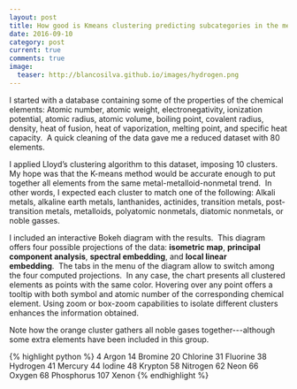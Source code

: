```yaml
---
layout: post
title: How good is Kmeans clustering predicting subcategories in the metal-metalloid-nonmetal trend?
date: 2016-09-10 
category: post
current: true
comments: true
image:
  teaser: http://blancosilva.github.io/images/hydrogen.png
---
```


I started with a database containing some of the properties of the chemical elements: Atomic number, atomic weight, electronegativity, ionization potential, atomic radius, atomic volume, boiling point, covalent radius, density, heat of fusion, heat of vaporization, melting point, and specific heat capacity.  A quick cleaning of the data gave me a reduced dataset with 80 elements.  

I applied Lloyd’s clustering algorithm to this dataset, imposing 10 clusters. My hope was that the K-means method would be accurate enough to put together all elements from the same metal-metalloid-nonmetal trend.  In other words, I expected each cluster to match one of the following: Alkali metals, alkaline earth metals, lan­thanides, actinides, transition metals, post-​transition metals, metalloids, polyatomic nonmetals, diatomic nonmetals, or noble gasses.

I included an interactive Bokeh diagram with the results.  This diagram offers four possible projections of the data: **isometric map**, **principal component analysis**, **spectral embedding**, and **local linear embedding**.  The tabs in the menu of the diagram allow to switch among the four computed projections.  In any case, the chart presents all clustered elements as points with the same color.  Hovering over any point offers a tooltip with both symbol and atomic number of the corresponding chemical element. Using zoom or box-zoom capabilities to isolate different clusters enhances the information obtained. 

<link rel="stylesheet" href="https://cdn.pydata.org/bokeh/release/bokeh-0.12.1.min.css" type="text/css" />
<link rel="stylesheet" href="https://cdn.pydata.org/bokeh/release/bokeh-widgets-0.12.1.min.css" type="text/css" />
        
<script type="text/javascript" src="https://cdn.pydata.org/bokeh/release/bokeh-0.12.1.min.js"></script>
<script type="text/javascript" src="https://cdn.pydata.org/bokeh/release/bokeh-widgets-0.12.1.min.js"></script>
<script type="text/javascript">
    Bokeh.set_log_level("info");
</script>

<div class="bk-root">
	<div class="plotdiv" id="1b7c65a4-571d-4f3e-9fdd-ed079cd65350"></div>
</div>

<script type="text/javascript">
Bokeh.$(function() {
	var docs_json = {"57fff59c-41eb-4d45-81e9-0a7e42c34e45":{"roots":{"references":[{"attributes":{},"id":"00cc789d-881a-4ad7-86d5-55f7553a63cf","type":"ToolEvents"},{"attributes":{"plot":{"id":"cee1bfa9-a824-44c8-9196-7b6a73d0175e","subtype":"Figure","type":"Plot"},"ticker":{"id":"129758b3-92e1-4aaa-8b0b-5cebdf31fe5a","type":"BasicTicker"}},"id":"e182f0b1-daf8-4f37-9190-bec05b4accf4","type":"Grid"},{"attributes":{"plot":{"id":"c2dab302-5e42-4e3d-959f-b5e66611fbc3","subtype":"Figure","type":"Plot"}},"id":"5217cc7f-a098-445c-aeb1-fda035014443","type":"WheelZoomTool"},{"attributes":{},"id":"75e62a9b-78f8-4b19-a5f3-f3d4d30e01b7","type":"BasicTicker"},{"attributes":{"data_source":{"id":"adbb849a-2cfb-4d55-a67d-58ba3b1038b9","type":"ColumnDataSource"},"glyph":{"id":"8e2f6dff-97e5-4955-9782-be53d1ed3414","type":"Circle"},"hover_glyph":null,"nonselection_glyph":{"id":"21066351-a6af-47e3-862c-4473430ff0e3","type":"Circle"},"selection_glyph":null},"id":"a4eb37fa-5e97-4431-a08a-1bdbd443c663","type":"GlyphRenderer"},{"attributes":{"dimension":1,"plot":{"id":"c2dab302-5e42-4e3d-959f-b5e66611fbc3","subtype":"Figure","type":"Plot"},"ticker":{"id":"f474c202-2a73-4edd-8ed6-ea0ae8a04233","type":"BasicTicker"}},"id":"eaee7ab2-ba98-4195-8f96-954f4c4d401e","type":"Grid"},{"attributes":{"plot":{"id":"c2dab302-5e42-4e3d-959f-b5e66611fbc3","subtype":"Figure","type":"Plot"}},"id":"c9d9b096-3849-4282-9d1d-9d0d942fdf01","type":"ResetTool"},{"attributes":{"overlay":{"id":"e977dbe3-8c12-4709-a2f8-36636a0daa6a","type":"BoxAnnotation"},"plot":{"id":"630a6592-12ca-42dc-92ef-2aea63af3651","subtype":"Figure","type":"Plot"}},"id":"ac8c7720-0df6-490a-8d97-8a8d0f78936c","type":"BoxZoomTool"},{"attributes":{"below":[{"id":"f63bc2ae-1d93-4feb-8d4b-7cb6d7705c36","type":"LinearAxis"}],"left":[{"id":"0a4c638c-e4b4-4481-b2eb-e2c359728a93","type":"LinearAxis"}],"plot_height":700,"plot_width":700,"renderers":[{"id":"f63bc2ae-1d93-4feb-8d4b-7cb6d7705c36","type":"LinearAxis"},{"id":"690a0a60-3502-4535-974f-df97314dd36a","type":"Grid"},{"id":"0a4c638c-e4b4-4481-b2eb-e2c359728a93","type":"LinearAxis"},{"id":"f5c5e61c-008f-4972-8cf1-e3043e3c714e","type":"Grid"},{"id":"9a5901de-a97e-4cad-b879-4c8014219e7f","type":"BoxAnnotation"},{"id":"27d56f1a-7c3b-4532-81ba-85bf4eaf4f64","type":"GlyphRenderer"}],"title":{"id":"f80e1044-6214-4f5d-810e-ee43636c4e32","type":"Title"},"tool_events":{"id":"9c23a4d1-f898-4314-8413-02bab3630f17","type":"ToolEvents"},"toolbar":{"id":"15bda869-de1c-434b-ab8c-e88b19d94edf","type":"Toolbar"},"x_range":{"id":"d9d66ebc-bb49-455c-9072-7481d6bca986","type":"DataRange1d"},"y_range":{"id":"2090e30b-3cbf-4a02-a472-143166984158","type":"DataRange1d"}},"id":"d1f6fdbe-f8b8-48cd-b2b3-d71314b67ed3","subtype":"Figure","type":"Plot"},{"attributes":{},"id":"3f24e6e2-68bf-482c-901b-b83865029baa","type":"BasicTicker"},{"attributes":{"child":{"id":"630a6592-12ca-42dc-92ef-2aea63af3651","subtype":"Figure","type":"Plot"},"title":"Isometric Map"},"id":"ea24ab70-9e73-439f-affd-592e438c59b0","type":"Panel"},{"attributes":{},"id":"1b988d15-c792-4942-97de-bd0aab3356ba","type":"ToolEvents"},{"attributes":{"formatter":{"id":"d8eb04a3-45a5-43a2-9253-929516d4e62a","type":"BasicTickFormatter"},"plot":{"id":"630a6592-12ca-42dc-92ef-2aea63af3651","subtype":"Figure","type":"Plot"},"ticker":{"id":"316f212b-61d6-44fb-9b93-61fb7533d858","type":"BasicTicker"}},"id":"8de9b5db-ee4d-4089-a345-0a2cdae9500c","type":"LinearAxis"},{"attributes":{"fill_alpha":{"value":0.1},"fill_color":{"value":"#1f77b4"},"line_alpha":{"value":0.1},"line_color":{"value":"#1f77b4"},"size":{"units":"screen","value":10},"x":{"field":"x"},"y":{"field":"y"}},"id":"a5726df9-1d65-405b-b9ee-bcfe6a2263f6","type":"Circle"},{"attributes":{},"id":"316f212b-61d6-44fb-9b93-61fb7533d858","type":"BasicTicker"},{"attributes":{"callback":null},"id":"2090e30b-3cbf-4a02-a472-143166984158","type":"DataRange1d"},{"attributes":{"plot":{"id":"d1f6fdbe-f8b8-48cd-b2b3-d71314b67ed3","subtype":"Figure","type":"Plot"}},"id":"a748a11e-be89-4a00-80fb-698320cf787d","type":"ResetTool"},{"attributes":{"plot":{"id":"d1f6fdbe-f8b8-48cd-b2b3-d71314b67ed3","subtype":"Figure","type":"Plot"}},"id":"dafdebeb-92fa-4585-99df-6bdd3568f1a3","type":"PanTool"},{"attributes":{"below":[{"id":"8ee13b94-1b80-4eda-a50a-f4beeb1376a2","type":"LinearAxis"}],"left":[{"id":"8de9b5db-ee4d-4089-a345-0a2cdae9500c","type":"LinearAxis"}],"plot_height":700,"plot_width":700,"renderers":[{"id":"8ee13b94-1b80-4eda-a50a-f4beeb1376a2","type":"LinearAxis"},{"id":"bee6a1fd-c01c-4321-8bfa-907b99ad73dd","type":"Grid"},{"id":"8de9b5db-ee4d-4089-a345-0a2cdae9500c","type":"LinearAxis"},{"id":"93d70db1-0a1f-48dd-a027-d11381b46cfb","type":"Grid"},{"id":"e977dbe3-8c12-4709-a2f8-36636a0daa6a","type":"BoxAnnotation"},{"id":"a4eb37fa-5e97-4431-a08a-1bdbd443c663","type":"GlyphRenderer"}],"title":{"id":"c42e27d4-68aa-42ae-af86-9588bba103cd","type":"Title"},"tool_events":{"id":"00cc789d-881a-4ad7-86d5-55f7553a63cf","type":"ToolEvents"},"toolbar":{"id":"2252a3dd-e866-4fc7-b2a1-41692c367127","type":"Toolbar"},"x_range":{"id":"96da214a-b8dd-4580-ab0a-0a2d8870ef96","type":"DataRange1d"},"y_range":{"id":"dc2353fd-c680-4d67-90ca-888f8d73ed14","type":"DataRange1d"}},"id":"630a6592-12ca-42dc-92ef-2aea63af3651","subtype":"Figure","type":"Plot"},{"attributes":{"data_source":{"id":"ea4aa114-acee-46c2-a6c6-89303d1218b5","type":"ColumnDataSource"},"glyph":{"id":"ac356c33-bf30-4851-9f38-0672cdf25271","type":"Circle"},"hover_glyph":null,"nonselection_glyph":{"id":"388bd00b-18b8-4080-9c78-65ed21fc38e1","type":"Circle"},"selection_glyph":null},"id":"27d56f1a-7c3b-4532-81ba-85bf4eaf4f64","type":"GlyphRenderer"},{"attributes":{"dimension":1,"plot":{"id":"630a6592-12ca-42dc-92ef-2aea63af3651","subtype":"Figure","type":"Plot"},"ticker":{"id":"316f212b-61d6-44fb-9b93-61fb7533d858","type":"BasicTicker"}},"id":"93d70db1-0a1f-48dd-a027-d11381b46cfb","type":"Grid"},{"attributes":{"callback":null},"id":"d9d66ebc-bb49-455c-9072-7481d6bca986","type":"DataRange1d"},{"attributes":{"callback":null,"column_names":["color","y","number","name","x"],"data":{"color":["blue","green","orange","gray","purple","red","green","purple","green","orange","green","gray","black","orange","purple","purple","gray","purple","purple","green","orange","purple","blue","black","purple","orange","red","orange","purple","orange","blue","red","gray","orange","black","green","brown","green","yellow","red","orange","gray","red","black","orange","purple","orange","pink","orange","green","purple","black","brown","gray","pink","brown","red","gray","yellow","purple","gray","purple","yellow","green","pink","red","gray","red","blue","brown","green","yellow","black","brown","pink","orange","brown","green","gray","red"],"name":["Aluminum","Antimony","Argon","Arsenic","Gold","Boron","Barium","Beryllium","Bismuth","Bromine","Calcium","Cadmium","Cerium","Chlorine","Cobalt","Chromium","Cesium","Copper","Erbium","Europium","Fluorine","Iron","Gallium","Gadolinium","Germanium","Hydrogen","Hafnium","Mercury","Holmium","Iodine","Indium","Iridium","Potassium","Krypton","Lanthanum","Lithium","Lutetium","Magnesium","Manganese","Molybdenum","Nitrogen","Sodium","Niobium","Neodymium","Neon","Nickel","Oxygen","Osmium","Phosphorus","Lead","Palladium","Praseodymium","Platinum","Rubidium","Rhenium","Rhodium","Ruthenium","Sulfur","Silver","Scandium","Selenium","Silicon","Samarium","Strontium","Tantalum","Technetium","Tellurium","Thorium","Tin","Titanium","Thallium","Thulium","Uranium","Vanadium","Tungsten","Xenon","Yttrium","Ytterbium","Zinc","Zirconium"],"number":[13,51,18,33,79,5,56,4,83,35,20,48,58,17,27,24,55,29,68,63,9,26,31,64,32,1,72,80,67,53,49,77,19,36,57,3,71,12,25,42,7,11,41,60,10,28,8,76,15,82,46,59,78,37,75,45,44,16,47,21,34,14,62,38,73,43,52,90,50,22,81,69,92,23,74,54,39,70,30,40],"x":[0.020084526582062872,0.055508911227359646,0.15159617982500034,0.07808620535306354,-0.013118989541468791,-0.1667149181084315,0.040412699966604515,-0.07412158918645055,0.09996677214325349,0.1358710216647169,0.049420833645170956,0.09840756709401258,-0.05368475756641123,0.1445412145579658,-0.07409316417918016,-0.0740595765977072,0.11968902413559186,-0.026971234299534935,-0.07399904353158034,0.046222159376645575,0.15454197924764262,-0.07409052090663995,0.11498411425073189,-0.05245918041112748,-0.01690505753613556,0.15810507616567535,-0.16713862462462217,0.12914581958175478,-0.07400764218452528,0.12530009037635478,0.10257272792964704,-0.16715970138356462,0.12128852554282608,0.14714531161018027,-0.06419691329517986,0.10359613404133232,-0.09212096560524483,0.07261141171217114,-0.022633185209691854,-0.16712746052891564,0.15425893856539996,0.1191230562603522,-0.1671134893103093,-0.02327814570193724,0.15648491981385174,-0.0741106703796223,0.15457894721882315,-0.16719523063347128,0.12877358728656896,0.0897623732213237,-0.07405615289428397,-0.06559716272986302,-0.12423051864410839,0.12111319125662334,-0.16724406574068892,-0.13889187151894994,-0.1671985605396927,0.120689818545417,0.0016202772687727118,-0.07407638313504207,0.1082491985884832,-0.052965284390099975,0.006889137879488946,0.05587808988636636,-0.16721740391543918,-0.16719279544791243,0.08771539506277566,-0.16713573562473905,0.0813179877688995,-0.09507031046186384,0.0982604083979883,-0.047403618993624004,-0.11269107732573114,-0.11953056645586756,-0.1672722561551455,0.14161633462018186,-0.0786897073555854,0.05947466029830267,0.09074390265847682,-0.16717994243702983],"y":[-0.0686640027625074,-0.03236129252061037,0.10088275678157575,0.015594629748858876,-0.13022710880772997,0.09320866123363873,-0.04788960307612368,-0.04812478338540362,-0.05239852725787149,0.08019276695069817,-0.03416756579328093,0.034824096936878976,-0.38582274730122385,0.09119086361219124,-0.053808921997003954,-0.059858381607069265,0.06354449734773836,-0.06332810308150484,-0.07388381969091548,-0.04967276449143002,0.10433491793803673,-0.05323509441680576,-0.1218473226690649,-0.08371155391912287,-0.08994256518945527,0.10908179190474339,0.12764933135773887,0.07687786711359658,-0.07024627665353751,0.06663726162916656,-0.10157418166086082,0.1263046831988943,0.04991071791183141,0.09543362059015625,-0.35257465037183333,0.0010330287617851292,-0.023946216541317504,-0.005926462161662521,-0.04760576755978449,0.14151992876682593,0.10405246048471159,0.03995282528323821,0.1420039670682226,-0.1233378253024394,0.10715099807051419,-0.04860115787057549,0.10432151305723025,0.16362384453223167,0.07017221143393758,-0.0647331974504771,-0.06273997215755646,-0.3582260430651827,0.03213017565191455,0.05860536971435126,0.18630357516727122,0.04728355999662924,0.1103729698616958,0.05946688409145219,-0.058842469373782944,-0.057152302385446094,0.045112059248676804,-0.03719370702747273,-0.05270548607708758,-0.032932741511694744,0.17827508108785653,0.10923458556172173,0.015158418785209878,0.11696617007969838,-0.13448636210346282,-0.02631729134006027,-0.04440109433036243,-0.0489427204212851,-0.19792518409590712,0.010587326543834106,0.18878104860172187,0.08864335256198225,-0.046494733412392894,-0.04370687587572408,0.020218518521762995,0.10449991026462405]}},"id":"69c788d8-589a-4455-a18c-1d045ac77d13","type":"ColumnDataSource"},{"attributes":{"plot":null,"text":null},"id":"f80e1044-6214-4f5d-810e-ee43636c4e32","type":"Title"},{"attributes":{"data_source":{"id":"97fcbe25-9ae7-4940-9fd2-985f30ff8860","type":"ColumnDataSource"},"glyph":{"id":"f0dacd2d-98f8-47fc-b4f0-c2d708f75136","type":"Circle"},"hover_glyph":null,"nonselection_glyph":{"id":"f4291af9-91c2-470e-a81d-f8a6ae44e447","type":"Circle"},"selection_glyph":null},"id":"de2c5ade-dce6-4847-9286-f0c6d41cc010","type":"GlyphRenderer"},{"attributes":{},"id":"04be2950-d6ee-4a57-9891-c3bbc420ece0","type":"BasicTicker"},{"attributes":{"formatter":{"id":"1525348e-307c-41b7-8caa-bef648e207e3","type":"BasicTickFormatter"},"plot":{"id":"cee1bfa9-a824-44c8-9196-7b6a73d0175e","subtype":"Figure","type":"Plot"},"ticker":{"id":"129758b3-92e1-4aaa-8b0b-5cebdf31fe5a","type":"BasicTicker"}},"id":"f657fa86-2aac-42c1-8ebc-0d6c938ac726","type":"LinearAxis"},{"attributes":{},"id":"781d0785-349d-4ea0-891b-76780f5c06a3","type":"BasicTicker"},{"attributes":{"child":{"id":"d1f6fdbe-f8b8-48cd-b2b3-d71314b67ed3","subtype":"Figure","type":"Plot"},"title":"PCA"},"id":"6571b915-2606-40a7-9990-3270441b3d6d","type":"Panel"},{"attributes":{"overlay":{"id":"9a5901de-a97e-4cad-b879-4c8014219e7f","type":"BoxAnnotation"},"plot":{"id":"d1f6fdbe-f8b8-48cd-b2b3-d71314b67ed3","subtype":"Figure","type":"Plot"}},"id":"ac3efedf-73fd-48dd-8ce2-21d563db2fcb","type":"BoxZoomTool"},{"attributes":{"formatter":{"id":"890edc07-2806-44aa-80e7-8932b6dfec03","type":"BasicTickFormatter"},"plot":{"id":"d1f6fdbe-f8b8-48cd-b2b3-d71314b67ed3","subtype":"Figure","type":"Plot"},"ticker":{"id":"3f24e6e2-68bf-482c-901b-b83865029baa","type":"BasicTicker"}},"id":"f63bc2ae-1d93-4feb-8d4b-7cb6d7705c36","type":"LinearAxis"},{"attributes":{"fill_alpha":{"value":0.1},"fill_color":{"value":"#1f77b4"},"line_alpha":{"value":0.1},"line_color":{"value":"#1f77b4"},"size":{"units":"screen","value":10},"x":{"field":"x"},"y":{"field":"y"}},"id":"388bd00b-18b8-4080-9c78-65ed21fc38e1","type":"Circle"},{"attributes":{"bottom_units":"screen","fill_alpha":{"value":0.5},"fill_color":{"value":"lightgrey"},"left_units":"screen","level":"overlay","line_alpha":{"value":1.0},"line_color":{"value":"black"},"line_dash":[4,4],"line_width":{"value":2},"plot":null,"render_mode":"css","right_units":"screen","top_units":"screen"},"id":"44ccdee2-9904-44fc-ba52-fa1d4b4df299","type":"BoxAnnotation"},{"attributes":{"plot":{"id":"c2dab302-5e42-4e3d-959f-b5e66611fbc3","subtype":"Figure","type":"Plot"}},"id":"842ca18d-71c2-4da8-b92f-e840c22759b8","type":"HelpTool"},{"attributes":{"callback":null},"id":"e45a05d4-d60c-4fa7-b98b-db7fa6c02e66","type":"DataRange1d"},{"attributes":{"fill_color":{"field":"color"},"line_color":{"field":"color"},"size":{"units":"screen","value":10},"x":{"field":"x"},"y":{"field":"y"}},"id":"b63d42a0-e0b3-4db6-b576-39162a9df427","type":"Circle"},{"attributes":{"fill_color":{"field":"color"},"line_color":{"field":"color"},"size":{"units":"screen","value":10},"x":{"field":"x"},"y":{"field":"y"}},"id":"f0dacd2d-98f8-47fc-b4f0-c2d708f75136","type":"Circle"},{"attributes":{},"id":"0020874b-5c7c-4b62-ab2a-800de073350b","type":"BasicTickFormatter"},{"attributes":{"dimension":1,"plot":{"id":"d1f6fdbe-f8b8-48cd-b2b3-d71314b67ed3","subtype":"Figure","type":"Plot"},"ticker":{"id":"75e62a9b-78f8-4b19-a5f3-f3d4d30e01b7","type":"BasicTicker"}},"id":"f5c5e61c-008f-4972-8cf1-e3043e3c714e","type":"Grid"},{"attributes":{},"id":"1525348e-307c-41b7-8caa-bef648e207e3","type":"BasicTickFormatter"},{"attributes":{"callback":null},"id":"dc2353fd-c680-4d67-90ca-888f8d73ed14","type":"DataRange1d"},{"attributes":{"plot":null,"text":null},"id":"0233b109-73a3-4dfd-bd8c-14dcf9b9f03a","type":"Title"},{"attributes":{"child":{"id":"c2dab302-5e42-4e3d-959f-b5e66611fbc3","subtype":"Figure","type":"Plot"},"title":"Spectral Embedding"},"id":"98b94786-8612-423f-aac3-5351d5c7acde","type":"Panel"},{"attributes":{"bottom_units":"screen","fill_alpha":{"value":0.5},"fill_color":{"value":"lightgrey"},"left_units":"screen","level":"overlay","line_alpha":{"value":1.0},"line_color":{"value":"black"},"line_dash":[4,4],"line_width":{"value":2},"plot":null,"render_mode":"css","right_units":"screen","top_units":"screen"},"id":"2cf0bc88-499c-4a96-b0f7-4aa5ce2004e5","type":"BoxAnnotation"},{"attributes":{},"id":"0baaa94f-00c2-4299-8378-1febf77aa58b","type":"BasicTicker"},{"attributes":{"callback":null,"plot":{"id":"630a6592-12ca-42dc-92ef-2aea63af3651","subtype":"Figure","type":"Plot"},"tooltips":[["Name    ","@name"],["Atomic #","@number"]]},"id":"a4462cf3-e7e3-4b88-a454-e4ca8d12435c","type":"HoverTool"},{"attributes":{"plot":{"id":"d1f6fdbe-f8b8-48cd-b2b3-d71314b67ed3","subtype":"Figure","type":"Plot"}},"id":"9ecb0224-2edc-4b42-9734-026504a8dc0f","type":"HelpTool"},{"attributes":{"callback":null},"id":"96da214a-b8dd-4580-ab0a-0a2d8870ef96","type":"DataRange1d"},{"attributes":{"formatter":{"id":"ad6f786c-cf8a-4fb4-9b91-d4b5195fe4b8","type":"BasicTickFormatter"},"plot":{"id":"c2dab302-5e42-4e3d-959f-b5e66611fbc3","subtype":"Figure","type":"Plot"},"ticker":{"id":"0baaa94f-00c2-4299-8378-1febf77aa58b","type":"BasicTicker"}},"id":"f4e6114a-1b2f-4401-abdd-67a2161a9f6c","type":"LinearAxis"},{"attributes":{"formatter":{"id":"0020874b-5c7c-4b62-ab2a-800de073350b","type":"BasicTickFormatter"},"plot":{"id":"630a6592-12ca-42dc-92ef-2aea63af3651","subtype":"Figure","type":"Plot"},"ticker":{"id":"781d0785-349d-4ea0-891b-76780f5c06a3","type":"BasicTicker"}},"id":"8ee13b94-1b80-4eda-a50a-f4beeb1376a2","type":"LinearAxis"},{"attributes":{"plot":{"id":"630a6592-12ca-42dc-92ef-2aea63af3651","subtype":"Figure","type":"Plot"}},"id":"f13f894f-b5f9-4cac-83e5-2911b4ab11ad","type":"ResetTool"},{"attributes":{"plot":{"id":"cee1bfa9-a824-44c8-9196-7b6a73d0175e","subtype":"Figure","type":"Plot"}},"id":"98becf97-1b1f-4842-aa51-6e31960d5248","type":"PanTool"},{"attributes":{},"id":"129758b3-92e1-4aaa-8b0b-5cebdf31fe5a","type":"BasicTicker"},{"attributes":{},"id":"04b24655-2bdc-4bd2-8d99-97e4c78e7af6","type":"BasicTickFormatter"},{"attributes":{"plot":{"id":"cee1bfa9-a824-44c8-9196-7b6a73d0175e","subtype":"Figure","type":"Plot"}},"id":"6763cb58-49a6-4e8f-a0a7-2f607e6d9d27","type":"HelpTool"},{"attributes":{"plot":{"id":"630a6592-12ca-42dc-92ef-2aea63af3651","subtype":"Figure","type":"Plot"}},"id":"37c9ce78-0afc-4ee8-947a-c3dd6484dc3a","type":"WheelZoomTool"},{"attributes":{"fill_alpha":{"value":0.1},"fill_color":{"value":"#1f77b4"},"line_alpha":{"value":0.1},"line_color":{"value":"#1f77b4"},"size":{"units":"screen","value":10},"x":{"field":"x"},"y":{"field":"y"}},"id":"f4291af9-91c2-470e-a81d-f8a6ae44e447","type":"Circle"},{"attributes":{},"id":"11cd2732-f1e9-447e-8723-60767db7cf25","type":"ToolEvents"},{"attributes":{"dimension":1,"plot":{"id":"cee1bfa9-a824-44c8-9196-7b6a73d0175e","subtype":"Figure","type":"Plot"},"ticker":{"id":"04be2950-d6ee-4a57-9891-c3bbc420ece0","type":"BasicTicker"}},"id":"7ef6af74-c6be-451f-8156-28e0ea16cb99","type":"Grid"},{"attributes":{"plot":null,"text":null},"id":"c42e27d4-68aa-42ae-af86-9588bba103cd","type":"Title"},{"attributes":{"plot":null,"text":null},"id":"6bfbd763-2907-41b4-bd4a-9d95769ff141","type":"Title"},{"attributes":{"plot":{"id":"cee1bfa9-a824-44c8-9196-7b6a73d0175e","subtype":"Figure","type":"Plot"}},"id":"5cac3699-7ed9-4049-b47d-7336d7d080f2","type":"SaveTool"},{"attributes":{},"id":"f474c202-2a73-4edd-8ed6-ea0ae8a04233","type":"BasicTicker"},{"attributes":{"callback":null},"id":"69e2ad9d-bd6f-43fa-8988-06e933f0545b","type":"DataRange1d"},{"attributes":{"overlay":{"id":"2cf0bc88-499c-4a96-b0f7-4aa5ce2004e5","type":"BoxAnnotation"},"plot":{"id":"c2dab302-5e42-4e3d-959f-b5e66611fbc3","subtype":"Figure","type":"Plot"}},"id":"ae4c10b2-6ade-4517-81a6-8306f709954a","type":"BoxZoomTool"},{"attributes":{"plot":{"id":"d1f6fdbe-f8b8-48cd-b2b3-d71314b67ed3","subtype":"Figure","type":"Plot"}},"id":"fde1e47b-3327-4e62-824d-98b65f8d309a","type":"WheelZoomTool"},{"attributes":{},"id":"d8eb04a3-45a5-43a2-9253-929516d4e62a","type":"BasicTickFormatter"},{"attributes":{"plot":{"id":"cee1bfa9-a824-44c8-9196-7b6a73d0175e","subtype":"Figure","type":"Plot"}},"id":"aa0d69bd-f4a5-4da7-988c-cc788bcdb60c","type":"ResetTool"},{"attributes":{},"id":"ad6f786c-cf8a-4fb4-9b91-d4b5195fe4b8","type":"BasicTickFormatter"},{"attributes":{"plot":{"id":"cee1bfa9-a824-44c8-9196-7b6a73d0175e","subtype":"Figure","type":"Plot"}},"id":"5b7244ba-129a-4438-9898-0b73009d27ec","type":"WheelZoomTool"},{"attributes":{"plot":{"id":"d1f6fdbe-f8b8-48cd-b2b3-d71314b67ed3","subtype":"Figure","type":"Plot"}},"id":"590cd759-ec77-4e6a-a8bf-48f6f8a0ede0","type":"SaveTool"},{"attributes":{"active_drag":"auto","active_scroll":"auto","active_tap":"auto","tools":[{"id":"15137a19-6285-4e59-926b-e297f4424e02","type":"PanTool"},{"id":"37c9ce78-0afc-4ee8-947a-c3dd6484dc3a","type":"WheelZoomTool"},{"id":"ac8c7720-0df6-490a-8d97-8a8d0f78936c","type":"BoxZoomTool"},{"id":"30069fff-2193-4db3-b5e7-788b4ccb8afa","type":"SaveTool"},{"id":"f13f894f-b5f9-4cac-83e5-2911b4ab11ad","type":"ResetTool"},{"id":"b3208057-5fd6-4f83-9d4c-8cd1ab0619f9","type":"HelpTool"},{"id":"a4462cf3-e7e3-4b88-a454-e4ca8d12435c","type":"HoverTool"}]},"id":"2252a3dd-e866-4fc7-b2a1-41692c367127","type":"Toolbar"},{"attributes":{"callback":null},"id":"3ec8e342-c6c8-4da0-9e1f-f17a9b0c601f","type":"DataRange1d"},{"attributes":{"below":[{"id":"f4e6114a-1b2f-4401-abdd-67a2161a9f6c","type":"LinearAxis"}],"left":[{"id":"474843ad-326c-4358-a433-39ae60cdad43","type":"LinearAxis"}],"plot_height":700,"plot_width":700,"renderers":[{"id":"f4e6114a-1b2f-4401-abdd-67a2161a9f6c","type":"LinearAxis"},{"id":"acbc3918-1b88-432b-a0d5-bff5490a3806","type":"Grid"},{"id":"474843ad-326c-4358-a433-39ae60cdad43","type":"LinearAxis"},{"id":"eaee7ab2-ba98-4195-8f96-954f4c4d401e","type":"Grid"},{"id":"2cf0bc88-499c-4a96-b0f7-4aa5ce2004e5","type":"BoxAnnotation"},{"id":"de2c5ade-dce6-4847-9286-f0c6d41cc010","type":"GlyphRenderer"}],"title":{"id":"0233b109-73a3-4dfd-bd8c-14dcf9b9f03a","type":"Title"},"tool_events":{"id":"11cd2732-f1e9-447e-8723-60767db7cf25","type":"ToolEvents"},"toolbar":{"id":"afc80fbc-c8d0-4fc1-885f-0204f9457f54","type":"Toolbar"},"x_range":{"id":"e45a05d4-d60c-4fa7-b98b-db7fa6c02e66","type":"DataRange1d"},"y_range":{"id":"69e2ad9d-bd6f-43fa-8988-06e933f0545b","type":"DataRange1d"}},"id":"c2dab302-5e42-4e3d-959f-b5e66611fbc3","subtype":"Figure","type":"Plot"},{"attributes":{"overlay":{"id":"44ccdee2-9904-44fc-ba52-fa1d4b4df299","type":"BoxAnnotation"},"plot":{"id":"cee1bfa9-a824-44c8-9196-7b6a73d0175e","subtype":"Figure","type":"Plot"}},"id":"e0d801c3-d95d-4794-9de5-e7bf785217ac","type":"BoxZoomTool"},{"attributes":{"callback":null,"plot":{"id":"d1f6fdbe-f8b8-48cd-b2b3-d71314b67ed3","subtype":"Figure","type":"Plot"},"tooltips":[["Name    ","@name"],["Atomic #","@number"]]},"id":"c0e13ab7-76e0-4d72-91c5-a1253b552b13","type":"HoverTool"},{"attributes":{"plot":{"id":"d1f6fdbe-f8b8-48cd-b2b3-d71314b67ed3","subtype":"Figure","type":"Plot"},"ticker":{"id":"3f24e6e2-68bf-482c-901b-b83865029baa","type":"BasicTicker"}},"id":"690a0a60-3502-4535-974f-df97314dd36a","type":"Grid"},{"attributes":{"plot":{"id":"630a6592-12ca-42dc-92ef-2aea63af3651","subtype":"Figure","type":"Plot"}},"id":"b3208057-5fd6-4f83-9d4c-8cd1ab0619f9","type":"HelpTool"},{"attributes":{"callback":null},"id":"c7fa5816-46d7-4947-aefa-be476df288b9","type":"DataRange1d"},{"attributes":{"below":[{"id":"f657fa86-2aac-42c1-8ebc-0d6c938ac726","type":"LinearAxis"}],"left":[{"id":"ddfa333e-6888-4778-8c4d-0ae52e7562bf","type":"LinearAxis"}],"plot_height":700,"plot_width":700,"renderers":[{"id":"f657fa86-2aac-42c1-8ebc-0d6c938ac726","type":"LinearAxis"},{"id":"e182f0b1-daf8-4f37-9190-bec05b4accf4","type":"Grid"},{"id":"ddfa333e-6888-4778-8c4d-0ae52e7562bf","type":"LinearAxis"},{"id":"7ef6af74-c6be-451f-8156-28e0ea16cb99","type":"Grid"},{"id":"44ccdee2-9904-44fc-ba52-fa1d4b4df299","type":"BoxAnnotation"},{"id":"99c925e4-4e8f-41ff-86dc-9cfe6a82568b","type":"GlyphRenderer"}],"title":{"id":"6bfbd763-2907-41b4-bd4a-9d95769ff141","type":"Title"},"tool_events":{"id":"1b988d15-c792-4942-97de-bd0aab3356ba","type":"ToolEvents"},"toolbar":{"id":"adc1f5b9-2d44-4b78-bad3-0db9b4ce1aa5","type":"Toolbar"},"x_range":{"id":"3ec8e342-c6c8-4da0-9e1f-f17a9b0c601f","type":"DataRange1d"},"y_range":{"id":"c7fa5816-46d7-4947-aefa-be476df288b9","type":"DataRange1d"}},"id":"cee1bfa9-a824-44c8-9196-7b6a73d0175e","subtype":"Figure","type":"Plot"},{"attributes":{"active_drag":"auto","active_scroll":"auto","active_tap":"auto","tools":[{"id":"98becf97-1b1f-4842-aa51-6e31960d5248","type":"PanTool"},{"id":"5b7244ba-129a-4438-9898-0b73009d27ec","type":"WheelZoomTool"},{"id":"e0d801c3-d95d-4794-9de5-e7bf785217ac","type":"BoxZoomTool"},{"id":"5cac3699-7ed9-4049-b47d-7336d7d080f2","type":"SaveTool"},{"id":"aa0d69bd-f4a5-4da7-988c-cc788bcdb60c","type":"ResetTool"},{"id":"6763cb58-49a6-4e8f-a0a7-2f607e6d9d27","type":"HelpTool"},{"id":"fb04df34-0aec-451d-8510-e0bd2a46a146","type":"HoverTool"}]},"id":"adc1f5b9-2d44-4b78-bad3-0db9b4ce1aa5","type":"Toolbar"},{"attributes":{"child":{"id":"cee1bfa9-a824-44c8-9196-7b6a73d0175e","subtype":"Figure","type":"Plot"},"title":"Locally Linear Embedding"},"id":"8a556456-30ce-48d9-8b86-96393a9f914c","type":"Panel"},{"attributes":{"formatter":{"id":"04b24655-2bdc-4bd2-8d99-97e4c78e7af6","type":"BasicTickFormatter"},"plot":{"id":"cee1bfa9-a824-44c8-9196-7b6a73d0175e","subtype":"Figure","type":"Plot"},"ticker":{"id":"04be2950-d6ee-4a57-9891-c3bbc420ece0","type":"BasicTicker"}},"id":"ddfa333e-6888-4778-8c4d-0ae52e7562bf","type":"LinearAxis"},{"attributes":{},"id":"890edc07-2806-44aa-80e7-8932b6dfec03","type":"BasicTickFormatter"},{"attributes":{"callback":null,"tabs":[{"id":"98b94786-8612-423f-aac3-5351d5c7acde","type":"Panel"},{"id":"6571b915-2606-40a7-9990-3270441b3d6d","type":"Panel"},{"id":"ea24ab70-9e73-439f-affd-592e438c59b0","type":"Panel"},{"id":"8a556456-30ce-48d9-8b86-96393a9f914c","type":"Panel"}]},"id":"57982c92-017a-4829-a492-78e88afc07ad","type":"Tabs"},{"attributes":{"bottom_units":"screen","fill_alpha":{"value":0.5},"fill_color":{"value":"lightgrey"},"left_units":"screen","level":"overlay","line_alpha":{"value":1.0},"line_color":{"value":"black"},"line_dash":[4,4],"line_width":{"value":2},"plot":null,"render_mode":"css","right_units":"screen","top_units":"screen"},"id":"9a5901de-a97e-4cad-b879-4c8014219e7f","type":"BoxAnnotation"},{"attributes":{"bottom_units":"screen","fill_alpha":{"value":0.5},"fill_color":{"value":"lightgrey"},"left_units":"screen","level":"overlay","line_alpha":{"value":1.0},"line_color":{"value":"black"},"line_dash":[4,4],"line_width":{"value":2},"plot":null,"render_mode":"css","right_units":"screen","top_units":"screen"},"id":"e977dbe3-8c12-4709-a2f8-36636a0daa6a","type":"BoxAnnotation"},{"attributes":{},"id":"71848d40-ccda-4bfe-be34-9f619a203a39","type":"BasicTickFormatter"},{"attributes":{"active_drag":"auto","active_scroll":"auto","active_tap":"auto","tools":[{"id":"2ef0a2d0-ccde-4af3-9950-c00ec5716827","type":"PanTool"},{"id":"5217cc7f-a098-445c-aeb1-fda035014443","type":"WheelZoomTool"},{"id":"ae4c10b2-6ade-4517-81a6-8306f709954a","type":"BoxZoomTool"},{"id":"c32663aa-0a8e-47fc-b6d0-4bcab05cb8dc","type":"SaveTool"},{"id":"c9d9b096-3849-4282-9d1d-9d0d942fdf01","type":"ResetTool"},{"id":"842ca18d-71c2-4da8-b92f-e840c22759b8","type":"HelpTool"},{"id":"6946cb3d-c3b2-4ea9-bbba-9ba081c5f4ae","type":"HoverTool"}]},"id":"afc80fbc-c8d0-4fc1-885f-0204f9457f54","type":"Toolbar"},{"attributes":{"formatter":{"id":"71848d40-ccda-4bfe-be34-9f619a203a39","type":"BasicTickFormatter"},"plot":{"id":"d1f6fdbe-f8b8-48cd-b2b3-d71314b67ed3","subtype":"Figure","type":"Plot"},"ticker":{"id":"75e62a9b-78f8-4b19-a5f3-f3d4d30e01b7","type":"BasicTicker"}},"id":"0a4c638c-e4b4-4481-b2eb-e2c359728a93","type":"LinearAxis"},{"attributes":{"fill_color":{"field":"color"},"line_color":{"field":"color"},"size":{"units":"screen","value":10},"x":{"field":"x"},"y":{"field":"y"}},"id":"ac356c33-bf30-4851-9f38-0672cdf25271","type":"Circle"},{"attributes":{"active_drag":"auto","active_scroll":"auto","active_tap":"auto","tools":[{"id":"dafdebeb-92fa-4585-99df-6bdd3568f1a3","type":"PanTool"},{"id":"fde1e47b-3327-4e62-824d-98b65f8d309a","type":"WheelZoomTool"},{"id":"ac3efedf-73fd-48dd-8ce2-21d563db2fcb","type":"BoxZoomTool"},{"id":"590cd759-ec77-4e6a-a8bf-48f6f8a0ede0","type":"SaveTool"},{"id":"a748a11e-be89-4a00-80fb-698320cf787d","type":"ResetTool"},{"id":"9ecb0224-2edc-4b42-9734-026504a8dc0f","type":"HelpTool"},{"id":"c0e13ab7-76e0-4d72-91c5-a1253b552b13","type":"HoverTool"}]},"id":"15bda869-de1c-434b-ab8c-e88b19d94edf","type":"Toolbar"},{"attributes":{"plot":{"id":"630a6592-12ca-42dc-92ef-2aea63af3651","subtype":"Figure","type":"Plot"}},"id":"30069fff-2193-4db3-b5e7-788b4ccb8afa","type":"SaveTool"},{"attributes":{"callback":null,"plot":{"id":"c2dab302-5e42-4e3d-959f-b5e66611fbc3","subtype":"Figure","type":"Plot"},"tooltips":[["Name    ","@name"],["Atomic #","@number"]]},"id":"6946cb3d-c3b2-4ea9-bbba-9ba081c5f4ae","type":"HoverTool"},{"attributes":{"fill_color":{"field":"color"},"line_color":{"field":"color"},"size":{"units":"screen","value":10},"x":{"field":"x"},"y":{"field":"y"}},"id":"8e2f6dff-97e5-4955-9782-be53d1ed3414","type":"Circle"},{"attributes":{"callback":null,"column_names":["color","y","number","name","x"],"data":{"color":["blue","green","orange","gray","purple","red","green","purple","green","orange","green","gray","black","orange","purple","purple","gray","purple","purple","green","orange","purple","blue","black","purple","orange","red","orange","purple","orange","blue","red","gray","orange","black","green","brown","green","yellow","red","orange","gray","red","black","orange","purple","orange","pink","orange","green","purple","black","brown","gray","pink","brown","red","gray","yellow","purple","gray","purple","yellow","green","pink","red","gray","red","blue","brown","green","yellow","black","brown","pink","orange","brown","green","gray","red"],"name":["Aluminum","Antimony","Argon","Arsenic","Gold","Boron","Barium","Beryllium","Bismuth","Bromine","Calcium","Cadmium","Cerium","Chlorine","Cobalt","Chromium","Cesium","Copper","Erbium","Europium","Fluorine","Iron","Gallium","Gadolinium","Germanium","Hydrogen","Hafnium","Mercury","Holmium","Iodine","Indium","Iridium","Potassium","Krypton","Lanthanum","Lithium","Lutetium","Magnesium","Manganese","Molybdenum","Nitrogen","Sodium","Niobium","Neodymium","Neon","Nickel","Oxygen","Osmium","Phosphorus","Lead","Palladium","Praseodymium","Platinum","Rubidium","Rhenium","Rhodium","Ruthenium","Sulfur","Silver","Scandium","Selenium","Silicon","Samarium","Strontium","Tantalum","Technetium","Tellurium","Thorium","Tin","Titanium","Thallium","Thulium","Uranium","Vanadium","Tungsten","Xenon","Yttrium","Ytterbium","Zinc","Zirconium"],"number":[13,51,18,33,79,5,56,4,83,35,20,48,58,17,27,24,55,29,68,63,9,26,31,64,32,1,72,80,67,53,49,77,19,36,57,3,71,12,25,42,7,11,41,60,10,28,8,76,15,82,46,59,78,37,75,45,44,16,47,21,34,14,62,38,73,43,52,90,50,22,81,69,92,23,74,54,39,70,30,40],"x":[-0.047260757042147473,0.09950616894970171,0.5793823850598813,0.12035301508352052,-0.1595838769653734,-0.363058606199194,0.0693629384854535,-0.2665360554727898,0.07473674651398647,0.395472503701883,0.09819918899638701,0.30702091050416475,-0.15886868343679109,0.4435816512306726,-0.24692801122165442,-0.10636249520155665,0.3367404729986222,-0.10603869483484983,-0.20776778270243082,0.11059904440408577,0.5457699975533281,-0.1843008884522744,0.015916213220930047,-0.26010686589174004,-0.14232861389951465,0.4389007902258712,-0.5320616390592325,0.32480400595000897,-0.2155152838997979,0.3334827807930577,0.025811744885624807,-0.5305855039401725,0.308041423844073,0.6083633613123897,-0.17838792072508508,0.10051707121739824,-0.24163025407684446,0.178355612514032,-0.04315978060931711,-0.45208139717436113,0.5457699975533277,0.28781429915980233,-0.4525947540486783,-0.19368652438270187,0.4750810839311789,-0.22868162886281918,0.5793823850598812,-0.3447761599715733,0.3106601485145346,0.0776108599537079,-0.27747528847076464,-0.17043086688647816,-0.2779084548258107,0.35472809621124374,-0.2876416467193353,-0.2603285420289838,-0.43164599658990954,0.36281918207066266,-0.038460242531894256,-0.1989734489477422,0.32575123168034414,-0.08388460695859878,0.018329666709461154,0.11392721231377526,-0.28764164671933506,-0.4150125128118691,0.23379818647664052,-0.24795602621556664,-0.01473013427281269,-0.22669972101307803,0.0967110429811729,-0.05652455795029932,-0.14293961649988793,-0.2249085718533126,-0.287641646719335,0.6051257575782616,-0.2760888642768756,0.1399640760266515,0.2762257721046488,-0.4494224554064605],"y":[-0.27843175181913066,-0.3673126563883015,0.4706134023234757,-0.07775841818619128,-0.22005321302662967,0.350685685365368,-0.4171608495345961,-0.2746394814203383,-0.29823174972223304,0.2561074961008443,-0.3084494345042392,-0.13693468345899085,-0.1192743713865423,0.3149527717378333,-0.27542440815017,-0.1478289618916876,-0.040643397815711156,-0.2977675893371984,-0.23739529064758255,-0.3547088389877329,0.4477557716865245,-0.24042057838865907,-0.23193876586758358,-0.10947125046066526,-0.23204681153139467,0.3639956186560496,0.6185217380141145,0.08859269678892592,-0.31692919369824435,0.16489881072646886,-0.27908105015411416,0.6131136662147767,-0.09566041336373354,0.4819436509396527,-0.11831196590018848,-0.19268432212419884,-0.0018901861325918412,-0.2663270948463445,-0.2382777027937661,0.5358442300368588,0.44775577168652486,-0.12722114436789328,0.5377199009981287,-0.16937722793012053,0.39332273124375106,-0.30533942761703736,0.47061340232347554,0.42329431229633363,0.11105014104779859,-0.3450691810868741,-0.2528477933348567,-0.09617882126361192,0.11904473939693508,-0.05121696133738945,0.3540013929301303,0.1224208501046199,0.4610734830614282,0.016399531785869784,-0.31093410525107995,-0.2523099614770164,-0.10651374084694136,-0.21816334166685258,-0.2960173467138801,-0.3308874350534751,0.35400139293013,0.4695435036225313,-0.20142587004061696,0.2778714242196594,-0.22365133738066845,-0.045141728229070886,-0.3112401176763166,-0.23242714693931113,-0.01327208929483267,0.004140122271724552,0.3540013929301302,0.47376325529186003,-0.06379242033365169,-0.24714694614306304,-0.18015895344287014,0.4583446422347143]}},"id":"97fcbe25-9ae7-4940-9fd2-985f30ff8860","type":"ColumnDataSource"},{"attributes":{"plot":{"id":"630a6592-12ca-42dc-92ef-2aea63af3651","subtype":"Figure","type":"Plot"}},"id":"15137a19-6285-4e59-926b-e297f4424e02","type":"PanTool"},{"attributes":{"callback":null,"plot":{"id":"cee1bfa9-a824-44c8-9196-7b6a73d0175e","subtype":"Figure","type":"Plot"},"tooltips":[["Name    ","@name"],["Atomic #","@number"]]},"id":"fb04df34-0aec-451d-8510-e0bd2a46a146","type":"HoverTool"},{"attributes":{"plot":{"id":"c2dab302-5e42-4e3d-959f-b5e66611fbc3","subtype":"Figure","type":"Plot"}},"id":"2ef0a2d0-ccde-4af3-9950-c00ec5716827","type":"PanTool"},{"attributes":{},"id":"9c23a4d1-f898-4314-8413-02bab3630f17","type":"ToolEvents"},{"attributes":{"data_source":{"id":"69c788d8-589a-4455-a18c-1d045ac77d13","type":"ColumnDataSource"},"glyph":{"id":"b63d42a0-e0b3-4db6-b576-39162a9df427","type":"Circle"},"hover_glyph":null,"nonselection_glyph":{"id":"a5726df9-1d65-405b-b9ee-bcfe6a2263f6","type":"Circle"},"selection_glyph":null},"id":"99c925e4-4e8f-41ff-86dc-9cfe6a82568b","type":"GlyphRenderer"},{"attributes":{"plot":{"id":"c2dab302-5e42-4e3d-959f-b5e66611fbc3","subtype":"Figure","type":"Plot"}},"id":"c32663aa-0a8e-47fc-b6d0-4bcab05cb8dc","type":"SaveTool"},{"attributes":{"plot":{"id":"c2dab302-5e42-4e3d-959f-b5e66611fbc3","subtype":"Figure","type":"Plot"},"ticker":{"id":"0baaa94f-00c2-4299-8378-1febf77aa58b","type":"BasicTicker"}},"id":"acbc3918-1b88-432b-a0d5-bff5490a3806","type":"Grid"},{"attributes":{"callback":null,"column_names":["color","y","number","name","x"],"data":{"color":["blue","green","orange","gray","purple","red","green","purple","green","orange","green","gray","black","orange","purple","purple","gray","purple","purple","green","orange","purple","blue","black","purple","orange","red","orange","purple","orange","blue","red","gray","orange","black","green","brown","green","yellow","red","orange","gray","red","black","orange","purple","orange","pink","orange","green","purple","black","brown","gray","pink","brown","red","gray","yellow","purple","gray","purple","yellow","green","pink","red","gray","red","blue","brown","green","yellow","black","brown","pink","orange","brown","green","gray","red"],"name":["Aluminum","Antimony","Argon","Arsenic","Gold","Boron","Barium","Beryllium","Bismuth","Bromine","Calcium","Cadmium","Cerium","Chlorine","Cobalt","Chromium","Cesium","Copper","Erbium","Europium","Fluorine","Iron","Gallium","Gadolinium","Germanium","Hydrogen","Hafnium","Mercury","Holmium","Iodine","Indium","Iridium","Potassium","Krypton","Lanthanum","Lithium","Lutetium","Magnesium","Manganese","Molybdenum","Nitrogen","Sodium","Niobium","Neodymium","Neon","Nickel","Oxygen","Osmium","Phosphorus","Lead","Palladium","Praseodymium","Platinum","Rubidium","Rhenium","Rhodium","Ruthenium","Sulfur","Silver","Scandium","Selenium","Silicon","Samarium","Strontium","Tantalum","Technetium","Tellurium","Thorium","Tin","Titanium","Thallium","Thulium","Uranium","Vanadium","Tungsten","Xenon","Yttrium","Ytterbium","Zinc","Zirconium"],"number":[13,51,18,33,79,5,56,4,83,35,20,48,58,17,27,24,55,29,68,63,9,26,31,64,32,1,72,80,67,53,49,77,19,36,57,3,71,12,25,42,7,11,41,60,10,28,8,76,15,82,46,59,78,37,75,45,44,16,47,21,34,14,62,38,73,43,52,90,50,22,81,69,92,23,74,54,39,70,30,40],"x":[165.1549578086669,-792.7720666339671,-2823.911782391951,-1690.9785680590544,604.003387697546,2151.1534894725755,-547.4716111589673,872.8116117785594,-1048.4956299233063,-2537.6402797234005,-810.8718195077785,-1722.8067323885657,1123.0966109927645,-2649.696687604154,827.8752492502166,811.3197698676413,-2050.977643985591,350.69647399150875,849.2084990339467,-764.1471729493757,-2846.350833763942,719.67950998593,-532.924237310271,1219.2784924423763,573.4084592303528,-2922.2196059991647,2828.5210411083713,-2380.4911599136444,662.6678717464754,-2401.8127171891165,-701.9503389126266,2753.446644467973,-1974.279813787954,-2789.7211548797695,1185.3803007326305,-1392.2647915255197,1390.0773376147806,-1235.01663547876,-59.75485635628122,3008.5434322255883,-2854.5116367646956,-1845.8234647614345,3022.517917867446,848.6448130257074,-2909.181351937498,686.5144718790234,-2839.099449129472,3567.4271600341626,-2306.38464443666,-916.4930886721086,946.7111615875558,1221.0459721050568,1846.245391652987,-2031.5517374912906,4110.882066789432,1808.6145728832691,2452.2999579542397,-2126.54200569937,-89.89184640751884,803.6950103840954,-1860.7221626960586,306.86491971590306,-398.2648201580452,-939.6970894260107,3912.9990090697706,2449.5337668192415,-1502.8653887710816,2999.7822780164397,-94.47061201325167,1299.8662693093083,-1137.9638292219493,-40.92141314874259,1938.6695031879992,1519.8887200301212,4209.631861125093,-2740.4304570994445,1286.1646900084056,-1087.036034138292,-1545.792708746224,2609.87722726916],"y":[-813.3226419025247,-237.03064716141273,369.17598760367173,172.51248903528915,-571.4990105519822,291.83235366075564,-204.9444833605803,-457.53840960113837,-380.57214101263344,314.5174596553287,121.62347137063307,238.02339013507606,-954.9573220137667,336.74570153088223,78.24254827241617,-268.5951832219415,39.88814267633211,-289.8661815345455,48.983015397025554,78.8268704624029,373.28774077562275,145.68497475499606,-981.6809191383713,-532.4116235105231,-631.3066114452986,387.2799813350157,277.4433798079099,120.74560149181013,166.69892396917638,283.0516047821477,-932.9170875401891,447.53154488730524,-98.03720663095794,362.8666851839355,-905.8647840881179,-334.75622195096537,12.90971844937394,213.29585306541782,128.65359536291442,474.7664608391974,374.8189519452578,-133.34425257155806,399.9876916381345,-598.7065487255792,384.95723624138964,70.61856597840853,371.91445774676004,595.207271817676,272.110474342913,-437.1501492142671,105.74214652472642,-892.7756550270203,66.71695312098848,0.9321352850047333,686.4778773469357,188.90189808994842,383.0535114469682,238.11948054788024,-230.5225744573133,76.08865921782501,203.22348765242964,215.34630353762094,93.72655239041693,87.67691058820412,628.065149867858,361.39211414510146,159.58664677105753,-119.52384139990681,-969.7862407226246,111.00163487935981,-395.7347704768956,203.95993946279725,-783.454619360622,131.7502215410609,755.6179278507166,352.4379854958572,-133.6058908168514,128.9839413892563,219.8998676903442,-62.99847161990647]}},"id":"adbb849a-2cfb-4d55-a67d-58ba3b1038b9","type":"ColumnDataSource"},{"attributes":{"fill_alpha":{"value":0.1},"fill_color":{"value":"#1f77b4"},"line_alpha":{"value":0.1},"line_color":{"value":"#1f77b4"},"size":{"units":"screen","value":10},"x":{"field":"x"},"y":{"field":"y"}},"id":"21066351-a6af-47e3-862c-4473430ff0e3","type":"Circle"},{"attributes":{},"id":"ae0f619a-ad0f-4ac3-8987-34fd436a9bfb","type":"BasicTickFormatter"},{"attributes":{"plot":{"id":"630a6592-12ca-42dc-92ef-2aea63af3651","subtype":"Figure","type":"Plot"},"ticker":{"id":"781d0785-349d-4ea0-891b-76780f5c06a3","type":"BasicTicker"}},"id":"bee6a1fd-c01c-4321-8bfa-907b99ad73dd","type":"Grid"},{"attributes":{"callback":null,"column_names":["color","y","number","name","x"],"data":{"color":["blue","green","orange","gray","purple","red","green","purple","green","orange","green","gray","black","orange","purple","purple","gray","purple","purple","green","orange","purple","blue","black","purple","orange","red","orange","purple","orange","blue","red","gray","orange","black","green","brown","green","yellow","red","orange","gray","red","black","orange","purple","orange","pink","orange","green","purple","black","brown","gray","pink","brown","red","gray","yellow","purple","gray","purple","yellow","green","pink","red","gray","red","blue","brown","green","yellow","black","brown","pink","orange","brown","green","gray","red"],"name":["Aluminum","Antimony","Argon","Arsenic","Gold","Boron","Barium","Beryllium","Bismuth","Bromine","Calcium","Cadmium","Cerium","Chlorine","Cobalt","Chromium","Cesium","Copper","Erbium","Europium","Fluorine","Iron","Gallium","Gadolinium","Germanium","Hydrogen","Hafnium","Mercury","Holmium","Iodine","Indium","Iridium","Potassium","Krypton","Lanthanum","Lithium","Lutetium","Magnesium","Manganese","Molybdenum","Nitrogen","Sodium","Niobium","Neodymium","Neon","Nickel","Oxygen","Osmium","Phosphorus","Lead","Palladium","Praseodymium","Platinum","Rubidium","Rhenium","Rhodium","Ruthenium","Sulfur","Silver","Scandium","Selenium","Silicon","Samarium","Strontium","Tantalum","Technetium","Tellurium","Thorium","Tin","Titanium","Thallium","Thulium","Uranium","Vanadium","Tungsten","Xenon","Yttrium","Ytterbium","Zinc","Zirconium"],"number":[13,51,18,33,79,5,56,4,83,35,20,48,58,17,27,24,55,29,68,63,9,26,31,64,32,1,72,80,67,53,49,77,19,36,57,3,71,12,25,42,7,11,41,60,10,28,8,76,15,82,46,59,78,37,75,45,44,16,47,21,34,14,62,38,73,43,52,90,50,22,81,69,92,23,74,54,39,70,30,40],"x":[28.50553996587122,-775.8094946671089,-2721.3521298219243,-1550.8384612293012,567.6740094227863,2072.39809787703,-530.9680380614312,766.0333310831296,-953.6430360151128,-2419.8284055601007,-758.957025091752,-1635.819702585083,949.446019548743,-2546.5849351227434,786.6744849594986,782.3541165837374,-1861.9886390879865,318.7720200086029,793.5164759336252,-725.3894526512098,-2738.658802761341,698.3564217222705,-503.20036340192456,1045.6418697700658,486.641787459701,-2814.6755948170094,2681.427018101672,-2167.9516551313723,612.6882238666765,-2251.231170154354,-556.9910401874296,2621.3399942440933,-1768.1147403641091,-2675.9306287988607,1034.8239191661892,-1197.521728416152,1324.9411201022483,-1181.6189002829763,-54.01881468647775,2891.4148280709546,-2740.9080535050375,-1642.5043257652528,2918.5486799899295,731.157739161383,-2803.1434538762637,646.6701912254549,-2733.566998622855,3427.8499490338145,-2203.4272594758236,-764.7657797891959,901.4023451193458,1075.849891716982,1769.4020647377117,-1842.5085734817485,4007.5876853144855,1745.0269641083655,2327.838115567604,-2024.1317022832761,-96.2834748980885,771.3632705200757,-1763.4829041896148,296.48134999719133,-370.73609481438945,-882.396537097935,3811.3819452250696,2356.1738283698373,-1386.7025535218397,2604.9002553028586,-55.07784197451523,1240.2446983419147,-1019.5638017538132,-10.194717391013791,1727.1023529920851,1424.8733818505257,4052.275102027765,-2614.5208979744343,1207.5284992305621,-1020.5014225707625,-1465.8984485395931,2325.1000127013776],"y":[-408.2659675553748,-14.373692174735897,112.04977989908467,619.528451273531,-246.50891190682518,115.55911649413918,-34.39638164367695,-96.07536315312639,-325.81695666032823,153.98002250363282,218.45213929087546,102.47608282632169,-755.9987160879251,117.59054301930055,130.0773288738896,543.4135226043047,-109.19488363185832,-85.80217101364568,158.90983835281418,177.81968486153193,87.48155277166586,222.94824332500755,-838.844262993865,-224.26814819707687,-341.1941155288564,84.1434464754907,-58.43830836973479,-21.658259159285873,193.41517412897718,198.26825214650017,-667.741077137963,216.5010859568337,-116.76125795567116,122.41163354369316,-663.168824018395,-290.91325485939166,23.912409837275213,231.99349777292855,298.38317576483337,273.8681101019776,99.77104782051809,-144.97735499443047,87.06260085300558,-384.6347322330222,89.4945646289885,158.62000852250543,86.22638033532606,439.5611910848686,96.1452919680461,-364.86357852103595,131.55451709716414,-672.914466990957,-92.93368010804696,-105.5590900910803,303.1206129819701,143.45419966997954,254.17236160031266,83.68521040245476,-1.2766820582701308,189.02381218475188,56.67576662794751,301.0994953373419,272.0913685750368,203.8514214700841,226.74878338585665,85.45328796677003,111.15186718766071,-563.7869301491837,-853.1810347437508,86.66314457892307,-253.5447149431864,611.1275425890383,-795.4518672849254,234.79327475584896,542.9181141095178,139.18095400309835,-69.50788721228791,332.76754868199185,124.0928556361962,-291.637744501918]}},"id":"ea4aa114-acee-46c2-a6c6-89303d1218b5","type":"ColumnDataSource"},{"attributes":{"formatter":{"id":"ae0f619a-ad0f-4ac3-8987-34fd436a9bfb","type":"BasicTickFormatter"},"plot":{"id":"c2dab302-5e42-4e3d-959f-b5e66611fbc3","subtype":"Figure","type":"Plot"},"ticker":{"id":"f474c202-2a73-4edd-8ed6-ea0ae8a04233","type":"BasicTicker"}},"id":"474843ad-326c-4358-a433-39ae60cdad43","type":"LinearAxis"}],"root_ids":["57982c92-017a-4829-a492-78e88afc07ad"]},"title":"Bokeh Application","version":"0.12.1"}};
	var render_items = [{"docid":"57fff59c-41eb-4d45-81e9-0a7e42c34e45","elementid":"1b7c65a4-571d-4f3e-9fdd-ed079cd65350","modelid":"57982c92-017a-4829-a492-78e88afc07ad"}];

	Bokeh.embed.embed_items(docs_json, render_items);
});
</script>

Note how the orange cluster gathers all noble gases together---although some extra elements have been included in this group.

{% highlight python %}
4           Argon
14        Bromine
20       Chlorine
31       Fluorine
38       Hydrogen
41        Mercury
44         Iodine
48        Krypton
58       Nitrogen
62           Neon
66         Oxygen
68     Phosphorus
107         Xenon
{% endhighlight %}
